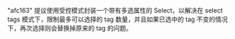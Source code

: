 "afc163" 提议使用受控模式封装一个带有多选属性的 Select，以解决在 select tags 模式下，限制最多可以选择的 tag 数量，并且如果已选中的 tag 不变的情况下，再次选择则会替换掉原来的 tag 的问题。
